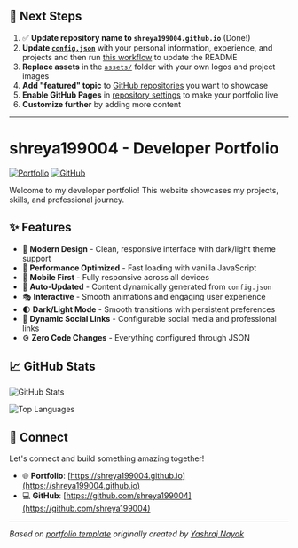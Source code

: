 ## 🚀 Next Steps

1. ✅ **Update repository name to `shreya199004.github.io`** (Done!)
2. **Update [`config.json`](https://github.com/shreya199004/shreya199004.github.io/blob/main/config.json)** with your personal information, experience, and projects and then run [this workflow](https://github.com/shreya199004/shreya199004.github.io/actions/workflows/update-readme.yml) to update the README
3. **Replace assets** in the [`assets/`](https://github.com/shreya199004/shreya199004.github.io/tree/main/assets/) folder with your own logos and project images
4. **Add "featured" topic** to [GitHub repositories](https://github.com/shreya199004?tab=repositories) you want to showcase
5. **Enable GitHub Pages** in [repository settings](https://github.com/shreya199004/shreya199004.github.io/settings/pages) to make your portfolio live
6. **Customize further** by adding more content

---

# shreya199004 - Developer Portfolio

<div align="left">
  
[![Portfolio](https://img.shields.io/badge/🌐_Visit_Portfolio-Live-brightgreen?style=for-the-badge)](https://shreya199004.github.io)
[![GitHub](https://img.shields.io/badge/GitHub-Profile-181717?style=for-the-badge&logo=github)](https://github.com/shreya199004)

</div>

Welcome to my developer portfolio! This website showcases my projects, skills, and professional journey.

## ✨ Features

- 🎨 **Modern Design** - Clean, responsive interface with dark/light theme support
- 🚀 **Performance Optimized** - Fast loading with vanilla JavaScript
- 📱 **Mobile First** - Fully responsive across all devices
- 🔄 **Auto-Updated** - Content dynamically generated from `config.json`
- 🎭 **Interactive** - Smooth animations and engaging user experience
- 🌓 **Dark/Light Mode** - Smooth transitions with persistent preferences
- 🔗 **Dynamic Social Links** - Configurable social media and professional links
- ⚙️ **Zero Code Changes** - Everything configured through JSON

## 📈 GitHub Stats

<div align="left">

![GitHub Stats](https://github-readme-stats.vercel.app/api?username=shreya199004&theme=dark&hide_border=true&include_all_commits=true&count_private=true)

![Top Languages](https://github-readme-stats.vercel.app/api/top-langs/?username=shreya199004&theme=dark&hide_border=true&include_all_commits=true&count_private=true&layout=compact)

</div>

## 🤝 Connect

Let's connect and build something amazing together!

- 🌐 **Portfolio**: [https://shreya199004.github.io](https://shreya199004.github.io)
- 💻 **GitHub**: [https://github.com/shreya199004](https://github.com/shreya199004)

---

*Based on [portfolio template](https://github.com/yashrajnayak/developer-portfolio) originally created by [Yashraj Nayak](https://github.com/yashrajnayak)*